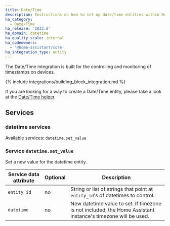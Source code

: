 ```yaml
---
title: Date/Time
description: Instructions on how to set up date/time entities within Home Assistant.
ha_category:
  - Date/Time
ha_release: '2023.6'
ha_domain: datetime
ha_quality_scale: internal
ha_codeowners:
  - '@home-assistant/core'
ha_integration_type: entity
---
```


The Date/Time integration is built for the controlling and monitoring of timestamps on devices.

{% include integrations/building_block_integration.md %}

If you are looking for a way to create a Date/Time entity, please take a look at the [Date/Time helper](/integrations/input_datetime).

## Services

### datetime services

Available services: `datetime.set_value`

### Service `datetime.set_value`

Set a new value for the datetime entity.

| Service data attribute | Optional | Description                                                                                                  |
| ---------------------- | -------- | ------------------------------------------------------------------------------------------------------------ |
| `entity_id`            | no       | String or list of strings that point at `entity_id`'s of datetimes to control.                               |
| `datetime`             | no       | New datetime value to set. If timezone is not included, the Home Assistant instance's timezone will be used. |
